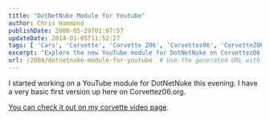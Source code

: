 ```yaml
---
title: "DotNetNuke Module for Youtube"
author: Chris Hammond
publishDate: 2008-05-29T01:07:57
updateDate: 2014-01-05T11:52:27
tags: [ 'Cars', 'Corvette', 'Corvette Z06', 'Corvettez06', 'CorvetteZ06org', 'Video', 'Videos' ]
excerpt: "Explore the new YouTube module for DotNetNuke on Corvettez06.org's video page! Get a sneak peek at the basic first version in this blog post."
url: /2008/dotnetnuke-module-for-youtube  # Use the generated URL with year
---
```

<p>I started working on a YouTube module for DotNetNuke this evening. I have a very basic first version up here on Corvettez06.org.</p> <p><a href="https://www.corvettez06.org/Video.aspx">You can check it out on my corvette video page</a>.</p>

